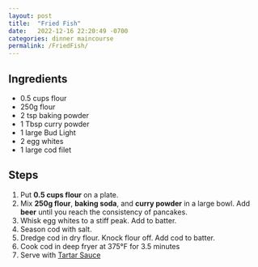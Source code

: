 ```yaml
---
layout: post
title:  "Fried Fish"
date:   2022-12-16 22:20:49 -0700
categories: dinner maincourse
permalink: /FriedFish/
---
```

## Ingredients
* 0.5 cups flour
* 250g flour
* 2 tsp baking powder
* 1 Tbsp curry powder
* 1 large Bud Light
* 2 egg whites
* 1 large cod filet

## Steps
1. Put **0.5 cups flour** on a plate.
2. Mix **250g flour**, **baking soda**, and **curry powder** in a large bowl. Add **beer** until you reach the consistency of pancakes.
3. Whisk egg whites to a stiff peak. Add to batter.
4. Season cod with salt.
5. Dredge cod in dry flour. Knock flour off. Add cod to batter.
6. Cook cod in deep fryer at 375°F for 3.5 minutes
7. Serve with [Tartar Sauce](https://recipes.simas.io/TartarSauce)